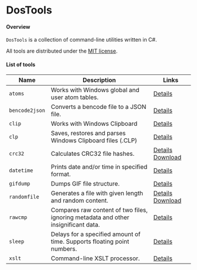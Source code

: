 ﻿# DosTools

#### Overview

`DosTools` is a collection of command-line utilities written in C#.

All tools are distributed under the [MIT license](http://opensource.org/licenses/MIT).

#### List of tools

Name | Description | Links
---- | ----------- | ----------------
`atoms` | Works with Windows global and user atom tables. | [Details](https://github.com/vurdalakov/dostools/wiki/atoms)
`bencode2json` | Converts a bencode file to a JSON file. | [Details](https://github.com/vurdalakov/bencode2json)
`clip` | Works with Windows Clipboard | [Details](https://github.com/vurdalakov/dostools/wiki/clip)
`clp` | Saves, restores and parses Windows Clipboard files (.CLP) | [Details](https://github.com/vurdalakov/dostools/wiki/clp)
`crc32` | Calculates CRC32 file hashes. | [Details](https://code.google.com/p/crc32/)  [Download](https://code.google.com/p/crc32/downloads/list)
`datetime` | Prints date and/or time in specified format. | [Details](https://github.com/vurdalakov/dostools/wiki/datetime)
`gifdump` | Dumps GIF file structure. | [Details](https://github.com/vurdalakov/abandoned/wiki/GifDump)
`randomfile` | Generates a file with given length and random content. | [Details](https://code.google.com/p/randomfile/)  [Download](https://code.google.com/p/randomfile/downloads/list)
`rawcmp` | Compares raw content of two files, ignoring metadata and other insignificant data. | [Details](https://github.com/vurdalakov/rawcmp)
`sleep` | Delays for a specified amount of time. Supports floating point numbers. | [Details](https://github.com/vurdalakov/dostools/wiki/sleep)
`xslt` | Command-line XSLT processor. | [Details](https://github.com/vurdalakov/dostools/wiki/xslt)
